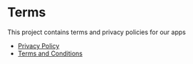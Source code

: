 # Terms
This project contains terms and privacy policies for our apps

* [Privacy Policy](privacy-policy.md)
* [Terms and Conditions](terms-and-conditions.md)
